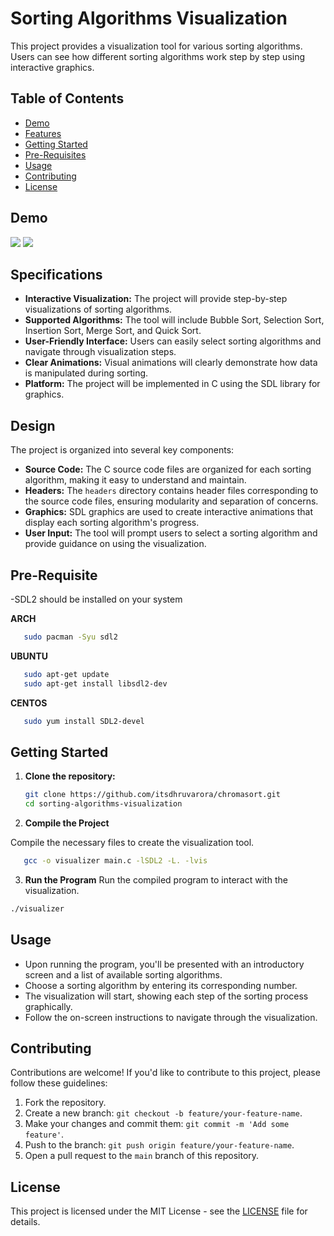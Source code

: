 # Sorting Algorithms Visualization

This project provides a visualization tool for various sorting algorithms. Users can see how different sorting algorithms work step by step using interactive graphics.

## Table of Contents

- [Demo](#demo)
- [Features](#specifications)
- [Getting Started](#getting-started)
- [Pre-Requisites](#pre-requisite)
- [Usage](#usage)
- [Contributing](#contributing)
- [License](#license)

## Demo

<img src = "https://pasteboard.co/2x6zkd6GRb02.png">
<img src = "https://pasteboard.co/uEei8rCBbuSL.gif">

## Specifications

- **Interactive Visualization:** The project will provide step-by-step visualizations of sorting algorithms.
- **Supported Algorithms:** The tool will include Bubble Sort, Selection Sort, Insertion Sort, Merge Sort, and Quick Sort.
- **User-Friendly Interface:** Users can easily select sorting algorithms and navigate through visualization steps.
- **Clear Animations:** Visual animations will clearly demonstrate how data is manipulated during sorting.
- **Platform:** The project will be implemented in C using the SDL library for graphics.

## Design

The project is organized into several key components:

- **Source Code:** The C source code files are organized for each sorting algorithm, making it easy to understand and maintain.
- **Headers:** The `headers` directory contains header files corresponding to the source code files, ensuring modularity and separation of concerns.
- **Graphics:** SDL graphics are used to create interactive animations that display each sorting algorithm's progress.
- **User Input:** The tool will prompt users to select a sorting algorithm and provide guidance on using the visualization.


## Pre-Requisite

-SDL2 should be installed on your system

**ARCH**

```bash
   sudo pacman -Syu sdl2
```

**UBUNTU**

```bash
   sudo apt-get update
   sudo apt-get install libsdl2-dev
```

**CENTOS**

```bash
   sudo yum install SDL2-devel
```


## Getting Started

1. **Clone the repository:**

   ```bash
   git clone https://github.com/itsdhruvarora/chromasort.git
   cd sorting-algorithms-visualization
   ```

2. **Compile the Project**

Compile the necessary files to create the visualization tool.

```bash
   gcc -o visualizer main.c -lSDL2 -L. -lvis
```

3. **Run the Program**
   Run the compiled program to interact with the visualization.

```bash
./visualizer
```

## Usage

- Upon running the program, you'll be presented with an introductory screen and a list of available sorting algorithms.
- Choose a sorting algorithm by entering its corresponding number.
- The visualization will start, showing each step of the sorting process graphically.
- Follow the on-screen instructions to navigate through the visualization.



## Contributing

Contributions are welcome! If you'd like to contribute to this project, please follow these guidelines:

1. Fork the repository.
2. Create a new branch: `git checkout -b feature/your-feature-name`.
3. Make your changes and commit them: `git commit -m 'Add some feature'`.
4. Push to the branch: `git push origin feature/your-feature-name`.
5. Open a pull request to the `main` branch of this repository.

## License

This project is licensed under the MIT License - see the [LICENSE](LICENSE) file for details.
